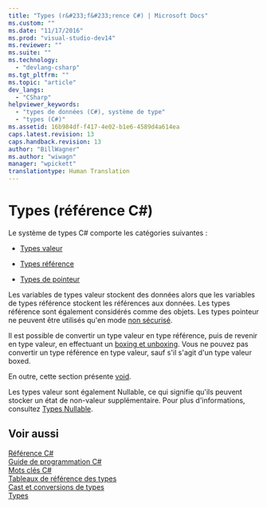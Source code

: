 ```yaml
---
title: "Types (r&#233;f&#233;rence C#) | Microsoft Docs"
ms.custom: ""
ms.date: "11/17/2016"
ms.prod: "visual-studio-dev14"
ms.reviewer: ""
ms.suite: ""
ms.technology: 
  - "devlang-csharp"
ms.tgt_pltfrm: ""
ms.topic: "article"
dev_langs: 
  - "CSharp"
helpviewer_keywords: 
  - "types de données (C#), système de type"
  - "types (C#)"
ms.assetid: 16b984df-f417-4e02-b1e6-4589d4a614ea
caps.latest.revision: 13
caps.handback.revision: 13
author: "BillWagner"
ms.author: "wiwagn"
manager: "wpickett"
translationtype: Human Translation
---
```

# Types (r&#233;f&#233;rence C#)
Le système de types C\# comporte les catégories suivantes :  
  
-   [Types valeur](../../../csharp/language-reference/keywords/value-types.md)  
  
-   [Types référence](../../../csharp/language-reference/keywords/reference-types.md)  
  
-   [Types de pointeur](../../../csharp/programming-guide/unsafe-code-pointers/pointer-types.md)  
  
 Les variables de types valeur stockent des données alors que les variables de types référence stockent les références aux données.  Les types référence sont également considérés comme des objets.  Les types pointeur ne peuvent être utilisés qu'en mode [non sécurisé](../../../csharp/language-reference/keywords/unsafe.md).  
  
 Il est possible de convertir un type valeur en type référence, puis de revenir en type valeur, en effectuant un [boxing et unboxing](../../../csharp/programming-guide/types/boxing-and-unboxing.md).  Vous ne pouvez pas convertir un type référence en type valeur, sauf s'il s'agit d'un type valeur boxed.  
  
 En outre, cette section présente [void](../../../csharp/language-reference/keywords/void.md).  
  
 Les types valeur sont également Nullable, ce qui signifie qu'ils peuvent stocker un état de non\-valeur supplémentaire.  Pour plus d'informations, consultez [Types Nullable](../../../csharp/programming-guide/nullable-types/index.md).  
  
## Voir aussi  
 [Référence C\#](../../../csharp/language-reference/index.md)   
 [Guide de programmation C\#](../../../csharp/programming-guide/index.md)   
 [Mots clés C\#](../../../csharp/language-reference/keywords/index.md)   
 [Tableaux de référence des types](../../../csharp/language-reference/keywords/reference-tables-for-types.md)   
 [Cast et conversions de types](../../../csharp/programming-guide/types/casting-and-type-conversions.md)   
 [Types](../../../csharp/programming-guide/types/index.md)